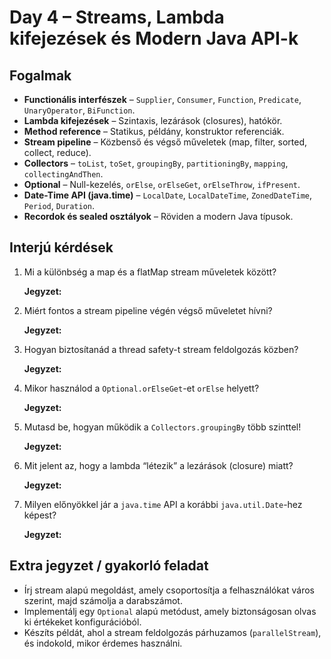 # Day 4 – Streams, Lambda kifejezések és Modern Java API-k

## Fogalmak
- **Functionális interfészek** – `Supplier`, `Consumer`, `Function`, `Predicate`, `UnaryOperator`, `BiFunction`.
- **Lambda kifejezések** – Szintaxis, lezárások (closures), hatókör.
- **Method reference** – Statikus, példány, konstruktor referenciák.
- **Stream pipeline** – Közbenső és végső műveletek (map, filter, sorted, collect, reduce).
- **Collectors** – `toList`, `toSet`, `groupingBy`, `partitioningBy`, `mapping`, `collectingAndThen`.
- **Optional** – Null-kezelés, `orElse`, `orElseGet`, `orElseThrow`, `ifPresent`.
- **Date-Time API (java.time)** – `LocalDate`, `LocalDateTime`, `ZonedDateTime`, `Period`, `Duration`.
- **Recordok és sealed osztályok** – Röviden a modern Java típusok.

## Interjú kérdések
1. Mi a különbség a map és a flatMap stream műveletek között?

	**Jegyzet:**

2. Miért fontos a stream pipeline végén végső műveletet hívni?

	**Jegyzet:**

3. Hogyan biztosítanád a thread safety-t stream feldolgozás közben?

	**Jegyzet:**

4. Mikor használod a `Optional.orElseGet`-et `orElse` helyett?

	**Jegyzet:**

5. Mutasd be, hogyan működik a `Collectors.groupingBy` több szinttel!

	**Jegyzet:**

6. Mit jelent az, hogy a lambda “létezik” a lezárások (closure) miatt?

	**Jegyzet:**

7. Milyen előnyökkel jár a `java.time` API a korábbi `java.util.Date`-hez képest?

	**Jegyzet:**

## Extra jegyzet / gyakorló feladat
- Írj stream alapú megoldást, amely csoportosítja a felhasználókat város szerint, majd számolja a darabszámot.
- Implementálj egy `Optional` alapú metódust, amely biztonságosan olvas ki értékeket konfigurációból.
- Készíts példát, ahol a stream feldolgozás párhuzamos (`parallelStream`), és indokold, mikor érdemes használni.
